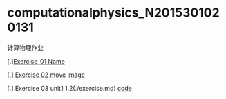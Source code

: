 # computationalphysics_N2015301020131
计算物理作业




[.][Exercise_01 Name](./temp.py)

[.] [Exercise 02 move](./untitled5.py)        [image](./IMG_0818(20170924-143540).jpg)

[.] Exercise 03 unit1 1.2(./exercise.md)                   [code](./untitled6.py)
